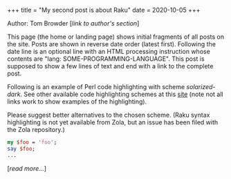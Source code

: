 +++
title = "My second post is about Raku"
date = 2020-10-05
+++

<? lang: raku ?>

Author: Tom Browder [*link to author's section*]

This page (the home or landing page) shows initial fragments of all
posts on the site.  Posts are shown in reverse date order (latest
first).  Following the date line is an optional line with an HTML
processing instruction whose contents are "lang:
SOME-PROGRAMMING-LANGUAGE".  This post is supposed to show a few lines
of text and end with a link to the complete post.
<? end-intro: blog ?>

Following is an example of Perl code highlighting with scheme
*solarized-dark*. See other available code highlighting schemes at this
[site](https://www.getzola.org/documentation/getting-started/configuration/#syntax-highlighting)
(note not all links work to show examples of the highlighting).

Please suggest better alternatives to the chosen scheme.  (Raku syntax
highlighting is not yet available from Zola, but an issue has been filed with
the Zola repository.)

```perl
my $foo = 'foo';
say $foo;
...
```
[*read more...*]

